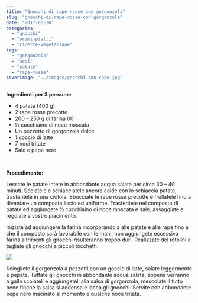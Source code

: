 ```yaml
---
title: "Gnocchi di rape rosse con gorgonzola"
slug: "gnocchi-di-rape-rosse-con-gorgonzola"
date: "2017-06-26"
categories: 
  - "gnocchi"
  - "primi-piatti"
  - "ricette-vegetariane"
tags: 
  - "gorgonzola"
  - "noci"
  - "patate"
  - "rape-rosse"
coverImage: "../images/gnocchi-con-rape.jpg"
---
```


**Ingredienti per 3 persone:**

- 4 patate (400 g)
- 2 rape rosse precotte
- 200 – 250 g di farina 00
- ½ cucchiaino di noce moscata
- Un pezzetto di gorgonzola dolce
- 1 goccio di latte
- 7 noci tritate
- Sale e pepe nero

 

**Procedimento:**

Lessate le patate intere in abbondante acqua salata per circa 30 – 40 minuti. Scolatele e schiacciatele ancora calde con lo schiaccia patate, trasferitele in una ciotola. Sbucciate le rape rosse precotte e frullatele fino a diventare un composto liscio ed uniforme. Trasferitele nel composto di patate ed aggiungete ½ cucchiaino di noce moscata e sale; assaggiate e regolate a vostro piacimento.

Iniziate ad aggiungere la farina incorporandola alle patate e alle rape fino a che il composto sarà lavorabile con le mani, non aggiungete eccessiva farina altrimenti gli gnocchi risulteranno troppo duri. Realizzate dei rotolini e tagliate gli gnocchi a piccoli tocchetti.

![](https://cucinadalnord.it/wp-content/uploads/2017/06/gnocchi-con-rape1.jpg)

Sciogliete il gorgonzola a pezzetti con un goccio di latte, salate leggermente e pepate. Tuffate gli gnocchi in abbondante acqua salata, appena verranno a galla scolateli e aggiungeteli alla salsa di gorgonzola, mescolate il tutto bene finché la salsa si addensa e lacca gli gnocchi. Servite con abbondante pepe nero macinato al momento e qualche noce tritata.

